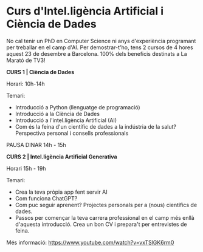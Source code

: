 # Curs d'Intel.ligència Artificial i Ciència de Dades

No cal tenir un PhD en Computer Science ni anys d'experiència programant per treballar en el camp d'AI. Per demostrar-t'ho, tens 2 cursos de 4 hores aquest 23 de desembre a Barcelona. 100% dels beneficis destinats a La Marató de TV3!

**CURS 1 | Ciència de Dades**

Horari: 10h-14h

Temari:
* Introducció a Python (llenguatge de programació)
* Introducció a la Ciència de Dades
* Introducció a l'intel.ligència Artificial (AI)
* Com és la feina d'un científic de dades a la indústria de la salut? Perspectiva personal i consells professionals

PAUSA DINAR 14h - 15h

**CURS 2 | Intel.ligència Artificial Generativa**

Horari 15h - 19h

Temari:
* Crea la teva pròpia app fent servir AI
* Com funciona ChatGPT?
* Com puc seguir aprenent? Projectes personals per a (nous) científics de dades. 
* Passos per començar la teva carrera professional en el camp més enllà d'aquesta introducció. Crea un bon CV i prepara't per entrevistes de feina.

Més informació: https://www.youtube.com/watch?v=vxTSlGK6rm0

